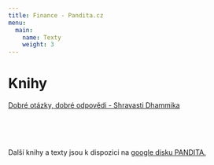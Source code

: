 ```yaml
---
title: Finance - Pandita.cz
menu:
  main:
    name: Texty
    weight: 3
---
```


# Knihy

<a href="/knihy/dobre-otazky-dobre-odpovedi.html">Dobré otázky, dobré odpovědi - Shravasti Dhammika</a><br>

<br><br><br>

Další knihy a texty jsou k dispozici na [google disku PANDITA.](https://drive.google.com/drive/u/1/folders/11gL2ab0CPZUdpUUepmwEovLgplyc8VLj)

<script src="/js/arrow-script.js"></script>
